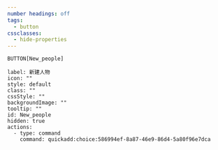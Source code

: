 ```yaml
---
number headings: off
tags:
  - button
cssclasses:
  - hide-properties
---
```

`BUTTON[New_people]` 

```meta-bind-button
label: 新建人物
icon: ""
style: default
class: ""
cssStyle: ""
backgroundImage: ""
tooltip: ""
id: New_people
hidden: true
actions:
  - type: command
    command: quickadd:choice:586994ef-8a87-46e9-86d4-5a80f96e7dca

```